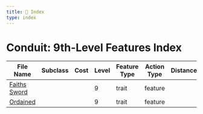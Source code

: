 ```yaml
---
title: 📑 Index
type: index
---
```


# Conduit: 9th-Level Features Index

| File Name                         | Subclass | Cost | Level | Feature Type | Action Type | Distance | Target |
| --------------------------------- | -------- | ---- | ----- | ------------ | ----------- | -------- | ------ |
| [Faiths Sword](../Faiths%20Sword) |          |      | 9     | trait        | feature     |          |        |
| [Ordained](../Ordained)           |          |      | 9     | trait        | feature     |          |        |
